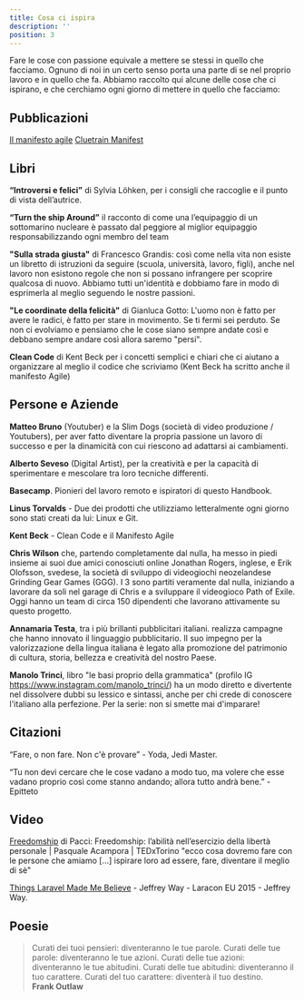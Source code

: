 ```yaml
---
title: Cosa ci ispira
description: ''
position: 3
---
```


Fare le cose con passione equivale a mettere se stessi in quello che facciamo. Ognuno di noi in un certo senso porta una parte di se nel proprio lavoro e in quello che fa.
Abbiamo raccolto qui alcune delle cose che ci ispirano, e che cerchiamo ogni giorno di mettere in quello che facciamo:

 

## Pubblicazioni
[Il manifesto agile](https://agilemanifesto.org/iso/it/manifesto.html)
[Cluetrain Manifest](https://it.wikipedia.org/wiki/Cluetrain_manifesto)

 

## Libri
**“Introversi e felici”** di Sylvia Löhken, per i consigli che raccoglie e il punto di vista dell’autrice.

**“Turn the ship Around”** il racconto di come una l’equipaggio di un sottomarino nucleare è passato dal peggiore al miglior equipaggio responsabilizzando ogni membro del team

**"Sulla strada giusta"** di Francesco Grandis: così come nella vita non esiste un libretto di istruzioni da seguire (scuola, università, lavoro, figli), anche nel lavoro non esistono regole che non si possano infrangere per scoprire qualcosa di nuovo. Abbiamo tutti un'identità e dobbiamo fare in modo di esprimerla al meglio seguendo le nostre passioni.

**"Le coordinate della felicità"** di Gianluca Gotto: L'uomo non è fatto per avere le radici, è fatto per stare in movimento. Se ti fermi sei perduto. Se non ci evolviamo e pensiamo che le cose siano sempre andate così e debbano sempre andare così allora saremo "persi".

**Clean Code** di Kent Beck per i concetti semplici e chiari che ci aiutano a organizzare al meglio il codice che scriviamo (Kent Beck ha scritto anche il manifesto Agile)

 

## Persone e Aziende
**Matteo Bruno** (Youtuber) e la Slim Dogs (società di video produzione / Youtubers), per aver fatto diventare la propria passione un lavoro di successo e per la dinamicità con cui riescono ad adattarsi ai cambiamenti.

**Alberto Seveso** (Digital Artist), per la creatività e per la capacità di sperimentare e mescolare tra loro tecniche differenti.

**Basecamp**. Pionieri del lavoro remoto e ispiratori di questo Handbook.

**Linus Torvalds** - Due dei prodotti che utilizziamo letteralmente ogni giorno sono stati creati da lui: Linux e Git. 

**Kent Beck** - Clean Code e il Manifesto Agile

**Chris Wilson** che, partendo completamente dal nulla, ha messo in piedi insieme ai suoi due amici conosciuti online Jonathan Rogers, inglese, e Erik Olofsson, svedese, la società di sviluppo di videogiochi neozelandese Grinding Gear Games (GGG). 
I 3 sono partiti veramente dal nulla, iniziando a lavorare da soli nel garage di Chris e a sviluppare il videogioco Path of Exile. Oggi hanno un team di circa 150 dipendenti che lavorano attivamente su questo progetto.

**Annamaria Testa**, tra i più brillanti pubblicitari italiani. realizza campagne che hanno innovato il linguaggio pubblicitario. Il suo impegno per la valorizzazione della lingua italiana è legato alla promozione del patrimonio di cultura, storia, bellezza e creatività del nostro Paese.

**Manolo Trinci**, libro "le basi proprio della grammatica" (profilo IG https://www.instagram.com/manolo_trinci/) ha un modo diretto e divertente nel dissolvere dubbi su lessico e sintassi, anche per chi crede di conoscere l'italiano alla perfezione. Per la serie: non si smette mai d'imparare!
 

## Citazioni
“Fare, o non fare. Non c'è provare” - Yoda, Jedi Master.

“Tu non devi cercare che le cose vadano a modo tuo, ma volere che esse vadano proprio così come stanno andando; allora tutto andrà bene.” - Epitteto

## Video
[Freedomship](https://www.youtube.com/watch?v=Qw5HQlVOSTY) di Pacci: Freedomship: l’abilità nell’esercizio della libertà personale | Pasquale Acampora | TEDxTorino  "ecco cosa dovremo fare con le persone che amiamo [...] ispirare loro ad essere, fare, diventare il meglio di sè"

[Things Laravel Made Me Believe](https://www.youtube.com/watch?v=mDotS5BDqRM&t=2295s) - Jeffrey Way - Laracon EU 2015  - Jeffrey Way.

 

## Poesie
>Curati dei tuoi pensieri: diventeranno le tue parole.
>Curati delle tue parole: diventeranno le tue azioni.
>Curati delle tue azioni: diventeranno le tue abitudini.
>Curati delle tue abitudini: diventeranno il tuo carattere.
>Curati del tuo carattere: diventerà il tuo destino.  
> **Frank Outlaw**

 